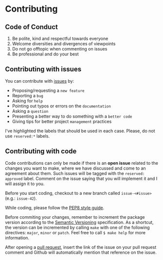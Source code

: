 # Contributing

## Code of Conduct

1. Be polite, kind and respectful towards everyone
2. Welcome diversities and divergences of viewpoints
3. Do not go offtopic when commenting on issues
4. Be professional and do your best

## Contributing with issues

You can contribute with [issues][issues] by:

- Proposing/requesting a `new feature`
- Reporting a `bug`
- Asking for `help`
- Pointing out typos or errors on the `documentation`
- Asking a `question`
- Presenting a better way to do something with a `better code`
- Giving tips for better project `management` practices

I've highlighted the labels that should be used in each case. Please, do not use
`reserved:*` labels.

## Contributing with code

Code contributions can only be made if there is an **open issue** related to the
changes you want to make, where we have discussed and come to an agreement about
them. Such issues will be tagged with the `reserved: approved` label. Comment on
the issue saying that you will implement it and I will assign it to you.

Before you start coding, checkout to a new branch called `issue-<#issue>` (e.g.:
`issue-42`).

While coding, please follow the [PEP8 style guide][pep8].

Before commiting your changes, remember to increment the package version according
to the [Semantic Versioning][semver] specification. As a shortcut, the version can
be incremented by calling `make` with one of the following directives: `major`,
`minor` or `patch`. Feel free to call `$ make help` for more information.

After opening a [pull request][pulls], insert the link of the issue on your pull
request comment and Github will automatically mention that reference on the issue.

[issues]: https://github.com/arthurpaulino/miraiml/issues
[pep8]: https://www.python.org/dev/peps/pep-0008/
[semver]: https://semver.org/
[pulls]: https://github.com/arthurpaulino/miraiml/pulls
